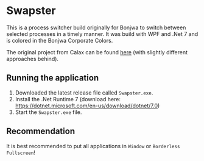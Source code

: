 # Swapster
This is a process switcher build originally for Bonjwa to switch between selected processes in a timely manner.
It was build with WPF and .Net 7 and is colored in the Bonjwa Corporate Colors.

The original project from Calax can be found [here](https://github.com/CalaxDev/Switchy/tree/main) (with slightly different approaches behind).

## Running the application
1. Downloaded the latest release file called `Swapster.exe`.
2. Install the .Net Runtime 7 (download here: https://dotnet.microsoft.com/en-us/download/dotnet/7.0)
3. Start the `Swapster.exe` file.

## Recommendation
It is best recommended to put all applications in `Window` or `Borderless Fullscreen`!
